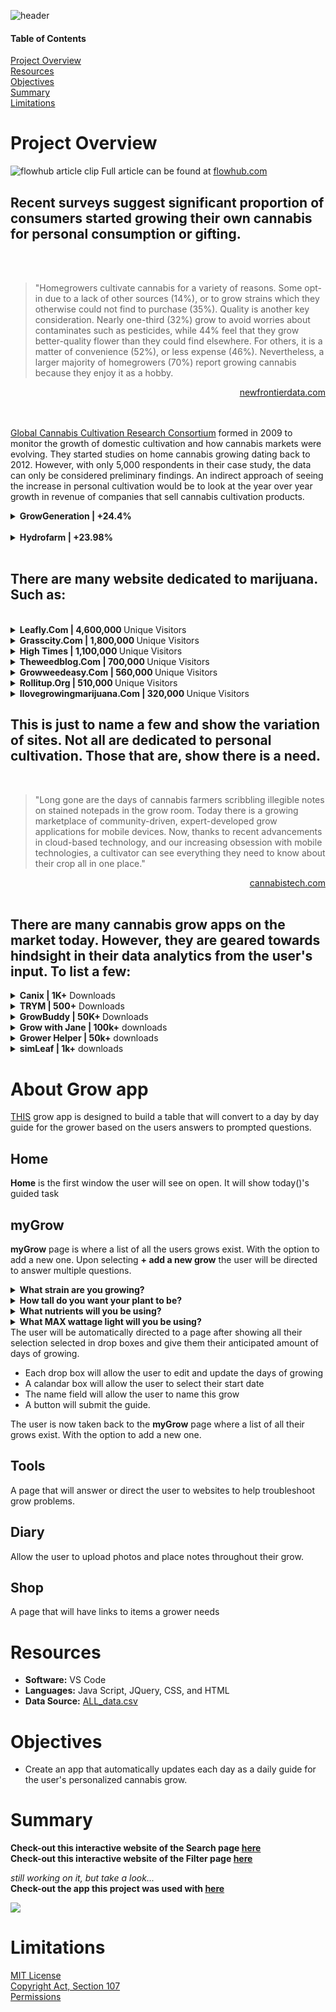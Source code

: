 ![header](/pics/header.png)
 
#### Table of Contents  

[Project Overview](#project-overview)  
[Resources](#resources)  
[Objectives](#objectives)  
[Summary](#summary)  
[Limitations](#limitations)  
  
# Project Overview
![flowhub article clip](pics/news.gif) Full article can be found at [flowhub.com](https://flowhub.com/cannabis-industry-statistics)
## Recent surveys suggest significant proportion of consumers started growing their own cannabis for personal consumption or gifting.  
<br>
<br>  

>"Homegrowers cultivate cannabis for a variety of reasons. Some opt-in due to a lack of other sources (14%), or to grow strains which they otherwise could not find to purchase (35%). Quality is another key consideration. Nearly one-third (32%) grow to avoid worries about contaminates such as pesticides, while 44% feel that they grow better-quality flower than they could find elsewhere. For others, it is a matter of convenience (52%), or less expense (46%). Nevertheless, a larger majority of homegrowers (70%) report growing cannabis because they enjoy it as a hobby.  

<div style="text-align: right" ><a href="https://newfrontierdata.com/cannabis-insights/for-many-cannabis-consumers-home-is-where-the-grow-is/">newfrontierdata.com</a></div>
<br>
<br>

[Global Cannabis Cultivation Research Consortium](https://worldwideweed.nl/about/) formed in 2009 to monitor the growth of domestic cultivation and how cannabis markets were evolving. They started studies on home cannabis growing dating back to 2012. However, with only 5,000 respondents in their case study, the data can only be considered preliminary findings. An indirect approach of seeing the increase in personal cultivation would be to look at the year over year growth in revenue of companies that sell cannabis cultivation products. 
<br>  
<details>
<summary><b>GrowGeneration  | +24.4%  </b></summary>
<!--more info-->

**GrowGeneration** carries and sells thousands of products, including organic nutrients and soils, advanced lighting technology and state of the art hydroponic equipment to be used indoors and outdoors by commercial and home growers. **GrowGeneration Corp. ICR, Inc.**'s full year revenue estimated between $420 million to $422 million, an increase of 118% over prior year. Same-store-sales up 24.4% for full year 2021.   
</details>  
<br>
<details>
<summary><b>Hydrofarm  | +23.98% </b></summary>
<!--more info-->

**Hydrofarm** is a leading manufacturer and distributor of branded hydroponics equipment and supplies for controlled environment agriculture, including grow lights, climate control solutions, grow media and nutrients, as well as broad portfolio of innovative and proprietary branded products. As of Q2 2022, **HYDROFARM HOLDINGS GROUP**'s revenue has grown 23.98% year over year.    
</details>
<br>  

## There are many website dedicated to marijuana. Such as:
<br>
<details>
<summary><b>Leafly.Com  | 4,600,000 </b> Unique Visitors</summary>
<!--more info-->

**[Leafly.Com](https://www.leafly.com/)** is the world's most trusted destination to discover cannabis products and order them from legal, licensed retailers.  
</details>  
  
<details>
<summary><b>Grasscity.Com  | 1,800,000 </b> Unique Visitors</summary>
<!--more info-->  

**[Grasscity.Com](https://www.grasscity.com/)** is a leading online smoke shop that offers the largest range of bongs, dab rigs, water pipes, glass pipes, bubblers, vaporizers and accessories.    
</details> 
 
<details>
<summary><b>High Times  | 1,100,000 </b> Unique Visitors</summary>
<!--more info-->  

**[Hightimes.Com](https://hightimes.com/)** is an online magazine that delivers news and updates about cannabis, from cultivation and legalization, to entertainment and culture.  
</details>  

<details>
<summary><b>Theweedblog.Com  | 700,000 </b> Unique Visitors</summary>
<!--more info-->  

 **[Theweedblog.Com](https://theweedblog.com/)** is a source of important marijuana-related information.  
</details>  

<details>
<summary><b>Growweedeasy.Com  | 560,000 </b> Unique Visitors</summary>
<!--more info-->  

**[Growweedeasy.Com](https://www.growweedeasy.com/)** will show you how easy it is to grow your own marijuana at home, with as little time and effort as possible. If you want to start growing cannabis indoors for the first time, or if you’re already a pro grower and want to improve your current cannabis growing skill.   
</details>  

<details>
<summary><b>Rollitup.Org  | 510,000 </b> Unique Visitors</summary>
<!--more info-->  

**[Rollitup.Org](https://rollitup.org/)** has Marijuana Growing and Cannabis Cultivation resources, Marijuana seeds, and thousands of articles for growing cannabis.    
</details>

<details>
<summary><b>Ilovegrowingmarijuana.Com  | 320,000 </b> Unique Visitors</summary>
<!--more info-->  

**[Ilovegrowingmarijuana.Com](https://www.ilovegrowingmarijuana.com/)** ia a source on how to grow marijuana by Robert Bergman, Amsterdam. With guides and helpful experts.    
</details>  

## This is just to name a few and show the variation of sites. Not all are dedicated to personal cultivation. Those that are, show there is a need.  
<br>

>"Long gone are the days of cannabis farmers scribbling illegible notes on stained notepads in the grow room. Today there is a growing marketplace of community-driven, expert-developed grow applications for mobile devices. Now, thanks to recent advancements in cloud-based technology, and our increasing obsession with mobile technologies, a cultivator can see everything they need to know about their crop all in one place."  

<div style="text-align: right" ><a href="https://www.cannabistech.com/articles/smart-grow-apps-cannabis-weed/">cannabistech.com</a></div>  
<br>  

## There are many cannabis grow apps on the market today. However, they are geared towards hindsight in their data analytics from the user's input. To list a few:
<details>
<summary><b>Canix | 1K+</b> Downloads</summary>
<!--All you need is a blank line-->

**Canix** provides a mobile data entry solution that allows employees to enter data at the point of action. The Canix platform includes cultivation and manufacturing workflows, CRM & sales, scanning & RFID, labeling, reporting, and more. Cultivators can use Canix to track inventory, monitor compliance, and run reports.
</details> 

<details>
<summary><b>TRYM  | 500+</b> Downloads</summary>
<!--All you need is a blank line-->

**TRYM** offers a mobile SAAS platform to boost efficiency, stay in compliance, and monitor climate and root zone conditions. Additionally, the software offers team management, METRC reporting, plant tracking and task management.
</details>  

<details>
<summary><b>GrowBuddy | 50K+ </b>Downloads</summary>
<!--more info-->

**GrowBuddy** is an application simple enough for hobbyists to use but packed full of valuable features that even commercial operations would reap benefits from. The app strives to be a comprehensive database, capable of logging all relevant grow data to help you learn from your mistakes and compare against other strains and other crops. 
</details>   

<details>
<summary><b>Grow with Jane | 100k+</b> downloads</summary>
<!--more info-->

**Jane** focuses on providing newbie growers with guidance, grow logs and scheduling tools for their small operations. 
</details> 

<details>
<summary><b>Grower Helper | 50k+</b> downloads</summary>
<!--more info-->

**Grower Helper** is a tool that can be used to help cannabis growers keep track of their grow ops. You can register your plants, fertilizers, and sprays, add photos to keep track of progress, set task reminders, track environmental conditions, and even log information about your end products such as extracts. 
</details> 

<details>
<summary><b>simLeaf | 1k+</b> downloads</summary>
<!--more info-->

**simLeaf** allows users to practice growing weed virtually from their phone or tablet. The platform is actually quite sophisticated, as you must manage light, temperature, humidity, water levels, nutrients, and pH levels throughout the growing stages. simLeaf also provides useful tips and educational information to help you along the way. 
</details> 



# About Grow app

[THIS]() grow app is designed to build a table that will convert to a day by day guide for the grower based on the users answers to prompted questions.  

## Home  
**Home** is the first window the user will see on open. It will show today()'s guided task  

## myGrow 

**myGrow** page is where a list of all the users grows exist. With the option to add a new one. Upon selecting **+ add a new grow** the user will be directed to answer multiple questions.

<details>
<summary><b>What strain are you growing?</b></summary>
<!--more info-->

**Search** page | **Filter** page  
The User will be taken to a search page that allows them to filter search by typing through a list of 2,792 strains and select their strain. If the user is uncertain of what they want to grow, there is a filter search available to allow them to sort by Indica, Sativa, or Hybrid. This filter table, also, allows the user to sort accending and/or decending order on each header: Strain, THC, CBD, Indica, Sativa, Hybrid.    

The day by day table will start being built in the background based on the users strain selection. Each strain is linked to their average flowering weeks. In which, will be converted to days.  
</details>
<details>
<summary><b>How tall do you want your plant to be?</b></summary>
<!--more info-->

**Tall** page  
The user will be automatically directed to this page after secting their strain. A drop box with multiple choice will allow the user to select from:  
    
    - 1 foot tall
    - 2 feet tall
    - 3 feet tall
    - 4 feet tall
    - 5 feet tall
    - 6 feet tall
    - 7 feet tall
    - 8 feet tall
    - 9 feet tall
    - 10 feet tall    

The day by day table will continue being built in the background based on the users selection. Each plants height option is linked to their avaerage vegetative weeks needed to grow that height. In which, will be converted to days.  
</details>
<details>
<summary><b>What nutrients will you be using?</b></summary>
<!--more info-->  

The user will be automatically directed to this page after secting their plant height. A drop box with multiple choice will allow the user to select from:  

    - Mammoth 
    - Grow 4-3-3 
    - TechnaFlora Recipe For Success Nutrient Bundle  
    - General Hydroponics Flora Grow, Bloom, Micro Combo Fertilizer set 
    - FoxFarm FX14049 Liquid Nutrient Trio Soil Formula  
    - Advanced Nutrients 2320-14 Bud Candy Fertilizer  

with additions:  

    - Dyna-Gro Liquid Grow 3-12-6  
    - Advanced Nutrients Big Bud Liquid Fertilizer 
    - Humboldts Secret Golden Tree
    - Botanicare PURE BLEND PRO Grow  
</details>  
<details>
<summary><b>What MAX wattage light will you be using?</b></summary>
<!--more info-->   
- The user will be automatically directed to this page after secting their nutrients. A drop box with multiple choice will allow the user to select from:  

    - 600 watts
    - 750 watts
    - 1000 watts  
</details> 
The user will be automatically directed to a page after showing all their selection selected in drop boxes and give them their anticipated amount of days of growing.  

- Each drop box will allow the user to edit and update the days of growing 
- A calandar box will allow the user to select their start date
- The name field will allow the user to name this grow  
- A button will submit the guide.  

The user is now taken back to the **myGrow** page where a list of all their grows exist. With the option to add a new one.  

## Tools  
A page that will answer or direct the user to websites to help troubleshoot grow problems.  

## Diary  
Allow the user to upload photos and place notes throughout their grow.  

## Shop  
A page that will have links to items a grower needs

# Resources  
- **Software:** VS Code   
- **Languages:** Java Script, JQuery, CSS, and HTML  
- **Data Source:** [ALL_data.csv](https://raw.githubusercontent.com/Shannon-Goddard/grow_data/main/Resources/csv/ALL_data.csv)    

# Objectives  
- Create an app that automatically updates each day as a daily guide for the user's personalized cannabis grow.   

# Summary
**Check-out this interactive website of the Search page [here](https://shannon-goddard.github.io/grow_search/)**  
**Check-out this interactive website of the Filter page [here](https://shannon-goddard.github.io/grow_filter/)**   

*still working on it, but take a look...*  
**Check-out the app this project was used with [here](https://shannon-goddard.github.io/grow_app/)**

![](/pics/gif.gif)  

# Limitations  
[MIT License](https://github.com/Shannon-Goddard/grow_search/blob/main/LICENSE)  
[Copyright Act, Section 107](/resources/copyrightact.md)  
[Permissions](/resources/permission.png) 

